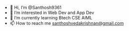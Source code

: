 - 👋 Hi, I’m @Santhosh9361
- 👀 I’m interested in Web Dev and App Dev
- 🌱 I’m currently learning Btech CSE AIML
- 📫 How to reach me santhoshvedakrishnan@gmail.com

<!---
Santhosh9361/Santhosh9361 is a ✨ special ✨ repository because its `README.md` (this file) appears on your GitHub profile.
You can click the Preview link to take a look at your changes.
--->
